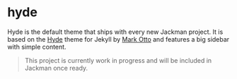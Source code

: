 # hyde
Hyde is the default theme that ships with every new Jackman project. It is based on the [Hyde](https://github.com/poole/hyde) theme for Jekyll by [Mark Otto](https://github.com/mdo) and features a big sidebar with simple content.

> This project is currently work in progress and will be included in Jackman once ready.

